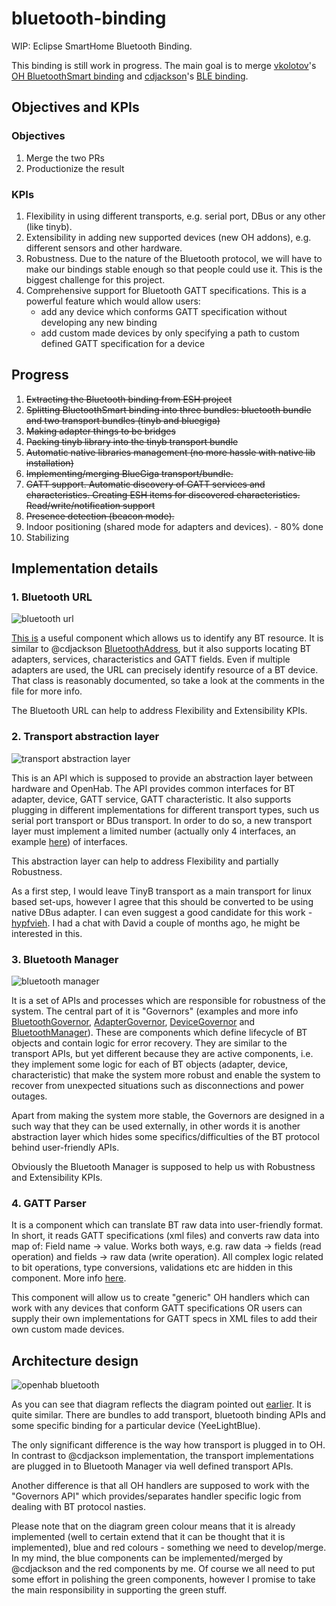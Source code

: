 # bluetooth-binding

WIP: Eclipse SmartHome Bluetooth Binding.

This binding is still work in progress. The main goal is to merge [vkolotov](https://github.com/vkolotov)'s [OH BluetoothSmart binding](https://github.com/openhab/openhab2-addons/pull/2489) and [cdjackson](https://github.com/cdjackson)'s [BLE binding](https://github.com/eclipse/smarthome/pull/3633).

## Objectives and KPIs

### Objectives

1. Merge the two PRs
2. Productionize the result

### KPIs

1. Flexibility in using different transports, e.g. serial port, DBus or any other (like tinyb).
2. Extensibility in adding new supported devices (new OH addons), e.g. different sensors and other hardware.
3. Robustness. Due to the nature of the Bluetooth protocol, we will have to make our bindings stable enough so that people could use it. This is the biggest challenge for this project.
4. Comprehensive support for Bluetooth GATT specifications. This is a powerful feature which would allow users:
    - add any device which conforms GATT specification without developing any new binding
    - add custom made devices by only specifying a path to custom defined GATT specification for a device

## Progress
1. ~~Extracting the Bluetooth binding from ESH project~~
2. ~~Splitting BluetoothSmart binding into three bundles: bluetooth bundle and two transport bundles (tinyb and bluegiga)~~
3. ~~Making adapter things to be bridges~~
4. ~~Packing tinyb library into the tinyb transport bundle~~
5. ~~Automatic native libraries management (no more hassle with native lib installation)~~
6. ~~Implementing/merging BlueGiga transport/bundle.~~
8. ~~GATT support. Automatic discovery of GATT services and characteristics. Creating ESH items for discovered characteristics. Read/write/notification support~~  
9. ~~Presence detection (beacon mode).~~
10. Indoor positioning (shared mode for adapters and devices). - 80% done
11. Stabilizing

## Implementation details

### 1. Bluetooth URL
![bluetooth url](https://user-images.githubusercontent.com/1161883/28913226-6259477e-788b-11e7-8765-6e58667a4a6c.png)

[This is](https://github.com/sputnikdev/bluetooth-utils/blob/master/src/main/java/org/sputnikdev/bluetooth/URL.java) a useful component which allows us to identify any BT resource. It is similar to @cdjackson 
 [BluetoothAddress](https://github.com/cdjackson/smarthome/blob/ble_bundle/extensions/binding/org.eclipse.smarthome.binding.ble/src/main/java/org/eclipse/smarthome/binding/ble/BluetoothAddress.java), but it also supports locating BT adapters, services, characteristics and GATT fields. Even if multiple adapters are used, the URL can precisely identify resource of a BT device. That class is reasonably documented, so take a look at the comments in the file for more info.

The Bluetooth URL can help to address Flexibility and Extensibility KPIs.

### 2. Transport abstraction layer
![transport abstraction layer](https://user-images.githubusercontent.com/1161883/28913669-f6be0d7c-788c-11e7-8b01-cdade0abb279.png)

This is an API which is supposed to provide an abstraction layer between hardware and OpenHab. The API provides common interfaces for BT adapter, device, GATT service, GATT characteristic. It also supports plugging in different implementations for different transport types, such us serial port transport or BDus transport. In order to do so, a new transport layer must implement a limited number (actually only 4 interfaces, an example [here](https://github.com/sputnikdev/bluetooth-manager/tree/master/src/main/java/org/sputnikdev/bluetooth/manager/impl/tinyb)) of interfaces.

This abstraction layer can help to address Flexibility and partially Robustness.

As a first step, I would leave TinyB transport as a main transport for linux based set-ups, however I agree that this should be converted to be using native DBus adapter. I can even suggest a good candidate for this work - [hypfvieh](https://github.com/hypfvieh/bluez-dbus). I had a chat with David a couple of months ago, he might be interested in this.

### 3. Bluetooth Manager
![bluetooth manager](https://user-images.githubusercontent.com/1161883/28918587-f23f2fe0-789d-11e7-8d72-b5ca56ab215b.png)

It is a set of APIs and processes which are responsible for robustness of the system. The central part of it is "Governors" (examples and more info [BluetoothGovernor](https://github.com/sputnikdev/bluetooth-manager/blob/master/src/main/java/org/sputnikdev/bluetooth/manager/BluetoothGovernor.java),  [AdapterGovernor](https://github.com/sputnikdev/bluetooth-manager/blob/master/src/main/java/org/sputnikdev/bluetooth/manager/AdapterGovernor.java), [DeviceGovernor](https://github.com/sputnikdev/bluetooth-manager/blob/master/src/main/java/org/sputnikdev/bluetooth/manager/DeviceGovernor.java) and [BluetoothManager](https://github.com/sputnikdev/bluetooth-manager/blob/master/src/main/java/org/sputnikdev/bluetooth/manager/BluetoothManager.java)). These are components which define lifecycle of BT objects and contain logic for error recovery. They are similar to the transport APIs, but yet different because they are active components, i.e. they implement some logic for each of BT objects (adapter, device, characteristic) that make the system more robust and enable the system to recover from unexpected situations such as disconnections and power outages.

Apart from making the system more stable, the Governors are designed in a such way that they can be used externally, in other words it is another abstraction layer which hides some specifics/difficulties of the BT protocol behind user-friendly APIs.

Obviously the Bluetooth Manager is supposed to help us with Robustness and Extensibility KPIs.

### 4. GATT Parser

It is a component which can translate BT raw data into user-friendly format. In short, it reads GATT specifications (xml files) and converts raw data into map of: Field name -> value. Works both ways, e.g. raw data -> fields (read operation) and fields -> raw data (write operation). All complex logic related to bit operations, type conversions, validations etc are hidden in this component. More info [here](https://github.com/sputnikdev/bluetooth-gatt-parser).

This component will allow us to create "generic" OH handlers which can work with any devices that conform GATT specifications OR users can supply their own implementations for GATT specs in XML files to add their own custom made devices.

## Architecture design

![openhab bluetooth](https://user-images.githubusercontent.com/1161883/28918674-63a82d6c-789e-11e7-86d7-a3e32e44921d.png)

As you can see that diagram reflects the diagram pointed out [earlier](https://github.com/eclipse/smarthome/pull/3531#issuecomment-305831722). It is quite similar. There are bundles to add transport, bluetooth binding APIs and some specific binding for a particular device (YeeLightBlue). 

The only significant difference is the way how transport is plugged in to OH. In contrast to @cdjackson implementation, the transport implementations are plugged in to Bluetooth Manager via well defined transport APIs.

Another difference is that all OH handlers are supposed to work with the "Governors API" which provides/separates handler specific logic from dealing with BT protocol nasties.

Please note that on the diagram green colour means that it is already implemented (well to certain extend that it can be thought that it is implemented), blue and red colours - something we need to develop/merge. In my mind, the blue components can be implemented/merged by @cdjackson and the red components by me. Of course we all need to put some effort in polishing the green components, however I promise to take the main responsibility in supporting the green stuff.

